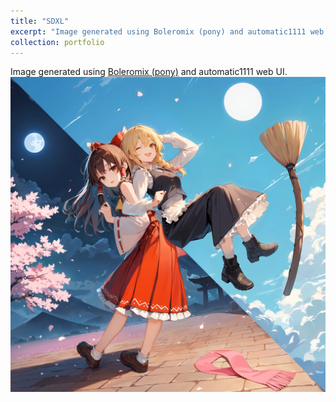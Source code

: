 ```yaml
---
title: "SDXL"
excerpt: "Image generated using Boleromix (pony) and automatic1111 web UI.<br/><img src='/images/1105.jpg'>"
collection: portfolio
---
```


Image generated using [Boleromix (pony)](https://civitai.com/models/448716?modelVersionId=629179) and automatic1111 web UI.
![image](/images/1105.jpg)